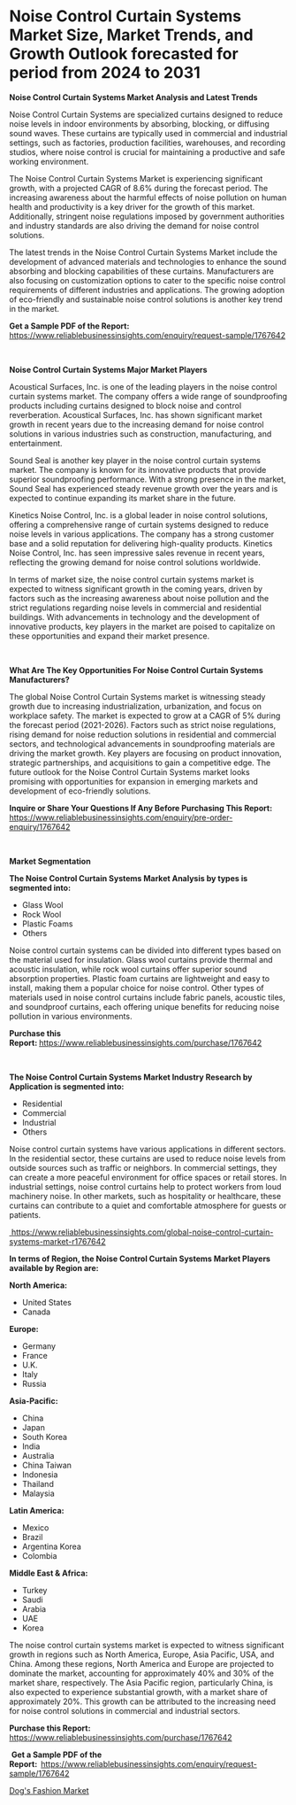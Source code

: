 <p><h1>Noise Control Curtain Systems Market Size, Market Trends, and Growth Outlook forecasted for period from 2024 to 2031</h1></p><p><strong>Noise Control Curtain Systems Market Analysis and Latest Trends</strong></p>
<p><p>Noise Control Curtain Systems are specialized curtains designed to reduce noise levels in indoor environments by absorbing, blocking, or diffusing sound waves. These curtains are typically used in commercial and industrial settings, such as factories, production facilities, warehouses, and recording studios, where noise control is crucial for maintaining a productive and safe working environment.</p><p>The Noise Control Curtain Systems Market is experiencing significant growth, with a projected CAGR of 8.6% during the forecast period. The increasing awareness about the harmful effects of noise pollution on human health and productivity is a key driver for the growth of this market. Additionally, stringent noise regulations imposed by government authorities and industry standards are also driving the demand for noise control solutions.</p><p>The latest trends in the Noise Control Curtain Systems Market include the development of advanced materials and technologies to enhance the sound absorbing and blocking capabilities of these curtains. Manufacturers are also focusing on customization options to cater to the specific noise control requirements of different industries and applications. The growing adoption of eco-friendly and sustainable noise control solutions is another key trend in the market.</p></p>
<p><strong>Get a Sample PDF of the Report:&nbsp;</strong> <a href="https://www.reliablebusinessinsights.com/enquiry/request-sample/1767642">https://www.reliablebusinessinsights.com/enquiry/request-sample/1767642</a></p>
<p>&nbsp;</p>
<p><strong>Noise Control Curtain Systems Major Market Players</strong></p>
<p><p>Acoustical Surfaces, Inc. is one of the leading players in the noise control curtain systems market. The company offers a wide range of soundproofing products including curtains designed to block noise and control reverberation. Acoustical Surfaces, Inc. has shown significant market growth in recent years due to the increasing demand for noise control solutions in various industries such as construction, manufacturing, and entertainment.</p><p>Sound Seal is another key player in the noise control curtain systems market. The company is known for its innovative products that provide superior soundproofing performance. With a strong presence in the market, Sound Seal has experienced steady revenue growth over the years and is expected to continue expanding its market share in the future.</p><p>Kinetics Noise Control, Inc. is a global leader in noise control solutions, offering a comprehensive range of curtain systems designed to reduce noise levels in various applications. The company has a strong customer base and a solid reputation for delivering high-quality products. Kinetics Noise Control, Inc. has seen impressive sales revenue in recent years, reflecting the growing demand for noise control solutions worldwide.</p><p>In terms of market size, the noise control curtain systems market is expected to witness significant growth in the coming years, driven by factors such as the increasing awareness about noise pollution and the strict regulations regarding noise levels in commercial and residential buildings. With advancements in technology and the development of innovative products, key players in the market are poised to capitalize on these opportunities and expand their market presence.</p></p>
<p>&nbsp;</p>
<p><strong>What Are The Key Opportunities For Noise Control Curtain Systems Manufacturers?</strong></p>
<p><p>The global Noise Control Curtain Systems market is witnessing steady growth due to increasing industrialization, urbanization, and focus on workplace safety. The market is expected to grow at a CAGR of 5% during the forecast period (2021-2026). Factors such as strict noise regulations, rising demand for noise reduction solutions in residential and commercial sectors, and technological advancements in soundproofing materials are driving the market growth. Key players are focusing on product innovation, strategic partnerships, and acquisitions to gain a competitive edge. The future outlook for the Noise Control Curtain Systems market looks promising with opportunities for expansion in emerging markets and development of eco-friendly solutions.</p></p>
<p><strong>Inquire or Share Your Questions If Any Before Purchasing This Report:</strong> <a href="https://www.reliablebusinessinsights.com/enquiry/pre-order-enquiry/1767642">https://www.reliablebusinessinsights.com/enquiry/pre-order-enquiry/1767642</a></p>
<p>&nbsp;</p>
<p><strong>Market Segmentation</strong></p>
<p><strong>The Noise Control Curtain Systems Market Analysis by types is segmented into:</strong></p>
<p><ul><li>Glass Wool</li><li>Rock Wool</li><li>Plastic Foams</li><li>Others</li></ul></p>
<p><p>Noise control curtain systems can be divided into different types based on the material used for insulation. Glass wool curtains provide thermal and acoustic insulation, while rock wool curtains offer superior sound absorption properties. Plastic foam curtains are lightweight and easy to install, making them a popular choice for noise control. Other types of materials used in noise control curtains include fabric panels, acoustic tiles, and soundproof curtains, each offering unique benefits for reducing noise pollution in various environments.</p></p>
<p><strong>Purchase this Report:&nbsp;</strong><a href="https://www.reliablebusinessinsights.com/purchase/1767642">https://www.reliablebusinessinsights.com/purchase/1767642</a></p>
<p>&nbsp;</p>
<p><strong>The Noise Control Curtain Systems Market Industry Research by Application is segmented into:</strong></p>
<p><ul><li>Residential</li><li>Commercial</li><li>Industrial</li><li>Others</li></ul></p>
<p><p>Noise control curtain systems have various applications in different sectors. In the residential sector, these curtains are used to reduce noise levels from outside sources such as traffic or neighbors. In commercial settings, they can create a more peaceful environment for office spaces or retail stores. In industrial settings, noise control curtains help to protect workers from loud machinery noise. In other markets, such as hospitality or healthcare, these curtains can contribute to a quiet and comfortable atmosphere for guests or patients.</p></p>
<p><a href="https://www.reliablebusinessinsights.com/global-noise-control-curtain-systems-market-r1767642">&nbsp;https://www.reliablebusinessinsights.com/global-noise-control-curtain-systems-market-r1767642</a></p>
<p><strong>In terms of Region, the Noise Control Curtain Systems Market Players available by Region are:</strong></p>
<p>
    <p> <strong> North America: </strong>
        <ul>
            <li>United States</li>
            <li>Canada</li>
        </ul>
        </p> 
    <p> <strong> Europe: </strong>
        <ul>
            <li>Germany</li>
            <li>France</li>
            <li>U.K.</li>
            <li>Italy</li>
            <li>Russia</li>
        </ul>
        </p> 
    <p> <strong> Asia-Pacific: </strong>
        <ul>
            <li>China</li>
            <li>Japan</li>
            <li>South Korea</li>
            <li>India</li>
            <li>Australia</li>
            <li>China Taiwan</li>
            <li>Indonesia</li>
            <li>Thailand</li>
            <li>Malaysia</li>
        </ul>
        </p> 
    <p> <strong> Latin America: </strong>
        <ul>
            <li>Mexico</li>
            <li>Brazil</li>
            <li>Argentina Korea</li>
            <li>Colombia</li>
        </ul>
        </p> 
    <p> <strong> Middle East & Africa: </strong>
        <ul>
            <li>Turkey</li>
            <li>Saudi</li>
            <li>Arabia</li>
            <li>UAE</li>
            <li>Korea</li>
        </ul>
    </p>
    </p>
<p><p>The noise control curtain systems market is expected to witness significant growth in regions such as North America, Europe, Asia Pacific, USA, and China. Among these regions, North America and Europe are projected to dominate the market, accounting for approximately 40% and 30% of the market share, respectively. The Asia Pacific region, particularly China, is also expected to experience substantial growth, with a market share of approximately 20%. This growth can be attributed to the increasing need for noise control solutions in commercial and industrial sectors.</p></p>
<p><strong>Purchase this Report: </strong><a href="https://www.reliablebusinessinsights.com/purchase/1767642">https://www.reliablebusinessinsights.com/purchase/1767642</a></p>
<p>&nbsp;<strong>Get a Sample PDF of the Report:&nbsp;&nbsp;</strong><a href="https://www.reliablebusinessinsights.com/enquiry/request-sample/1767642">https://www.reliablebusinessinsights.com/enquiry/request-sample/1767642</a></p>
<p><strong></strong></p>
<p><p><a href="https://medium.com/@joe.tucker3457/comprehensive-analysis-of-the-global-dogs-fashion-market-growth-trends-market-forecasts-2024-40aae924c175">Dog's Fashion Market</a></p></p>